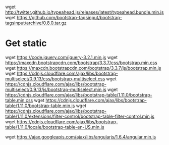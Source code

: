 
wget http://twitter.github.io/typeahead.js/releases/latest/typeahead.bundle.min.js 
wget https://github.com/bootstrap-tagsinput/bootstrap-tagsinput/archive/0.8.0.tar.gz 

# Get static 
wget https://code.jquery.com/jquery-3.2.1.min.js 
wget https://maxcdn.bootstrapcdn.com/bootstrap/3.3.7/css/bootstrap.min.css 
wget https://maxcdn.bootstrapcdn.com/bootstrap/3.3.7/js/bootstrap.min.js 
wget https://cdnjs.cloudflare.com/ajax/libs/bootstrap-multiselect/0.9.13/css/bootstrap-multiselect.css
wget https://cdnjs.cloudflare.com/ajax/libs/bootstrap-multiselect/0.9.13/js/bootstrap-multiselect.min.js 
wget https://cdnjs.cloudflare.com/ajax/libs/bootstrap-table/1.11.0/bootstrap-table.min.css 
wget https://cdnjs.cloudflare.com/ajax/libs/bootstrap-table/1.11.0/bootstrap-table.min.js 
wget https://cdnjs.cloudflare.com/ajax/libs/bootstrap-table/1.11.0/extensions/filter-control/bootstrap-table-filter-control.min.js  
wget https://cdnjs.cloudflare.com/ajax/libs/bootstrap-table/1.11.0/locale/bootstrap-table-en-US.min.js

wget https://ajax.googleapis.com/ajax/libs/angularjs/1.6.4/angular.min.js 

